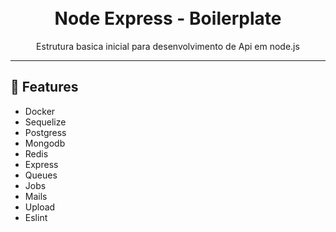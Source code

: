 <h1 align="center">
<br>
Node Express - Boilerplate
</h1>

<p align="center">Estrutura basica inicial para desenvolvimento de Api em node.js</p>

<hr />

## :rocket: Features

- Docker
- Sequelize
- Postgress
- Mongodb
- Redis
- Express
- Queues
- Jobs
- Mails
- Upload
- Eslint
